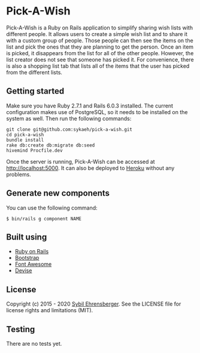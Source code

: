 # Pick-A-Wish

Pick-A-Wish is a Ruby on Rails application to simplify sharing wish lists with different people. It allows users to create a simple wish list and to share it with a custom group of people. Those people can then see the items on the list and pick the ones that they are planning to get the person. Once an item is picked, it disappears from the list for all of the other people. However, the list creator does not see that someone has picked it. For convenience, there is also a shopping list tab that lists all of the items that the user has picked from the different lists.

## Getting started

Make sure you have Ruby 2.7.1 and Rails 6.0.3 installed. The current configuration makes use of PostgreSQL, so it needs to be installed on the system as well. Then run the following commands:

```
git clone git@github.com:sykaeh/pick-a-wish.git
cd pick-a-wish
bundle install
rake db:create db:migrate db:seed
hivemind Procfile.dev
```

Once the server is running, Pick-A-Wish can be accessed at [http://localhost:5000](http://localhost:5000). It can also be deployed to [Heroku](https://www.heroku.com/) without any problems.

## Generate new components

You can use the following command:

```
$ bin/rails g component NAME
```

## Built using

- [Ruby on Rails](http://rubyonrails.org/)
- [Bootstrap](http://getbootstrap.com/)
- [Font Awesome](https://fortawesome.github.io/Font-Awesome/)
- [Devise](https://github.com/plataformatec/devise)

## License

Copyright (c) 2015 - 2020 [Sybil Ehrensberger](https://sybil-ehrensberger.com). See the LICENSE file for license rights and limitations (MIT).

## Testing

There are no tests yet.
